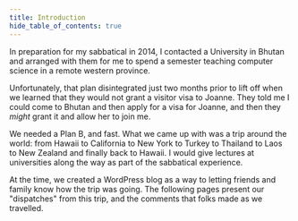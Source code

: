 ```yaml
---
title: Introduction
hide_table_of_contents: true
---
```


In preparation for my sabbatical in 2014, I contacted a University in Bhutan and arranged with them for me to spend a semester teaching computer science in a remote western province.

Unfortunately, that plan disintegrated just two months prior to lift off when we learned that they would not grant a visitor visa to Joanne. They told me I could come to Bhutan and then apply for a visa for Joanne, and then they *might* grant it and allow her to join me.

We needed a Plan B, and fast. What we came up with was a trip around the world: from Hawaii to California to New York to Turkey to Thailand to Laos to New Zealand and finally back to Hawaii. I would give lectures at universities along the way as part of the sabbatical experience.

At the time, we created a WordPress blog as a way to letting friends and family know how the trip was going.  The following pages present our "dispatches" from this trip, and the comments that folks made as we travelled.
